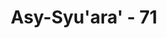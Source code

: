 ---
title: "Asy-Syu'ara' - 71"
no: 71
arabic_no: ٧١
ayah: قَالُوْا نَعْبُدُ اَصْنَامًا فَنَظَلُّ لَهَا عٰكِفِيْنَ  
translation: "Mereka menjawab, “Kami menyembah berhala-berhala dan kami senantiasa tekun menyembahnya.”"
tafsir: "Pertanyaan itu dijawab kaumnya dengan sikap sombong, \"Memang kami ini adalah penyembah berhala. Seluruh hidup dan kehidupan kami, dengan rela kami baktikan kepadanya.\" Menurut ahli tafsir, kaum Nabi Ibrahim tersebut melakukan penyembahan terhadap berhala pada siang hari saja. Mereka sangat tekun dan khusyuk menyembahnya."
---